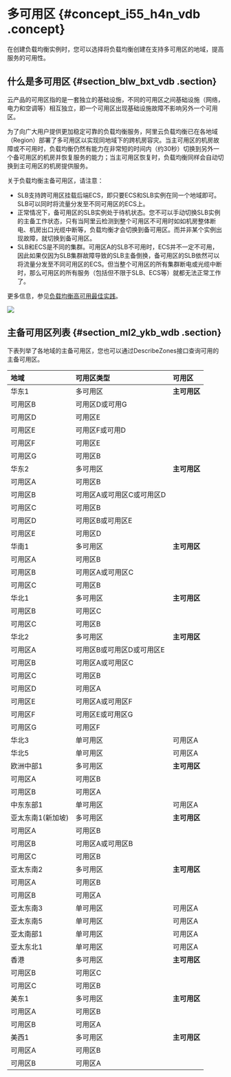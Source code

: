 # 多可用区 {#concept_i55_h4n_vdb .concept}

在创建负载均衡实例时，您可以选择将负载均衡创建在支持多可用区的地域，提高服务的可用性。

## 什么是多可用区 {#section_blw_bxt_vdb .section}

云产品的可用区指的是一套独立的基础设施，不同的可用区之间基础设施（网络，电力和空调等）相互独立，即一个可用区出现基础设施故障不影响另外一个可用区。

为了向广大用户提供更加稳定可靠的负载均衡服务，阿里云负载均衡已在各地域（Region）部署了多可用区以实现同地域下的跨机房容灾。当主可用区的机房故障或不可用时，负载均衡仍然有能力在非常短的时间内（约30秒）切换到另外一个备可用区的机房并恢复服务的能力；当主可用区恢复时，负载均衡同样会自动切换到主可用区的机房提供服务。

关于负载均衡主备可用区，请注意：

-   SLB支持跨可用区挂载后端ECS，即只要ECS和SLB实例在同一个地域即可。SLB可以同时将流量分发至不同可用区的ECS上。
-   正常情况下，备可用区的SLB实例处于待机状态。您不可以手动切换SLB实例的主备工作状态，只有当阿里云检测到整个可用区不可用时如如机房整体断电、机房出口光缆中断等，负载均衡才会切换到备可用区。而并非某个实例出现故障，就切换到备可用区。
-   SLB和ECS是不同的集群。可用区A的SLB不可用时，ECS并不一定不可用，因此如果仅因为SLB集群故障导致的SLB主备倒换，备可用区的SLB依然可以将流量分发至不同可用区的ECS。但当整个可用区的所有集群断电或光缆中断时，那么可用区的所有服务（包括但不限于SLB、ECS等）就都无法正常工作了。

更多信息，参见[负载均衡高可用最佳实践](../../../../intl.zh-CN/最佳实践/负载均衡高可用最佳实践.md#)。

![](http://static-aliyun-doc.oss-cn-hangzhou.aliyuncs.com/assets/img/4155/2835_zh-CN.png)

## 主备可用区列表 {#section_ml2_ykb_wdb .section}

下表列举了各地域的主备可用区，您也可以通过DescribeZones接口查询可用的主备可用区。

|地域|可用区类型|可用区|
|:-|:----|:--|
|华东1|多可用区|**主可用区**|**备可用区**|
|可用区B|可用区D或可用G|
|可用区D|可用区E|
|可用区E|可用区F或可用D|
|可用区F|可用区E|
|可用区G|可用区B|
|华东2|多可用区|**主可用区**|**备可用区**|
|可用区A|可用区B|
|可用区B|可用区A或可用区C或可用区D|
|可用区C|可用区B|
|可用区D|可用区B或可用区E|
|可用区E|可用区D|
|华南1|多可用区|**主可用区**|**备可用区**|
|可用区A|可用区B|
|可用区B|可用区A或可用区C|
|可用区C|可用区B|
|华北1|多可用区|**主可用区**|**备可用区**|
|可用区B|可用区C|
|可用区C|可用区B|
|华北2|多可用区|**主可用区**|**备可用区**|
|可用区A|可用区B或可用区D或可用区E|
|可用区B|可用区A或可用区C|
|可用区C|可用区B|
|可用区D|可用区A|
|可用区E|可用区A或可用区F|
|可用区F|可用区E或可用区G|
|可用区G|可用区F|
|华北3|单可用区|可用区A|可用区A|
|华北5|单可用区|可用区A|可用区A|
|欧洲中部1|多可用区|**主可用区**|**备可用区**|
|可用区A|可用区B|
|可用区B|可用区A|
|中东东部1|单可用区|可用区A|可用区A|
|亚太东南1(新加坡)|多可用区|**主可用区**|**备可用区**|
|可用区A|可用区B|
|可用区B|可用区A或可用区B|
|可用区C|可用区B|
|亚太东南2|多可用区|**主可用区**|**备可用区**|
|可用区A|可用区B|
|可用区B|可用区A|
|亚太东南3|单可用区|可用区A|可用区A|
|亚太东南5|单可用区|可用区A|可用区A|
|亚太南部1|单可用区|可用区A|可用区A|
|亚太东北1|单可用区|可用区A|可用区A|
|香港|多可用区|**主可用区**|**备可用区**|
|可用区B|可用区C|
|可用区C|可用区B|
|美东1|多可用区|**主可用区**|**备可用区**|
|可用区A|可用区B|
|可用区B|可用区A|
|美西1|多可用区|**主可用区**|**备可用区**|
|可用区A|可用区B|
|可用区B|可用区A|

